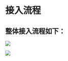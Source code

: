 # 接入流程

## 整体接入流程如下：

![](https://github.com/guo-meng/gamebox-global-doc/tree/1d64fde0089a5a5c69bfbb96788c7d7c66ce64ef/.gitbook/assets/0225-dui-jie-liu-cheng-01.png)

![](https://github.com/guo-meng/gamebox-global-doc/tree/1d64fde0089a5a5c69bfbb96788c7d7c66ce64ef/.gitbook/assets/0225-dui-jie-liu-cheng-02.png)

